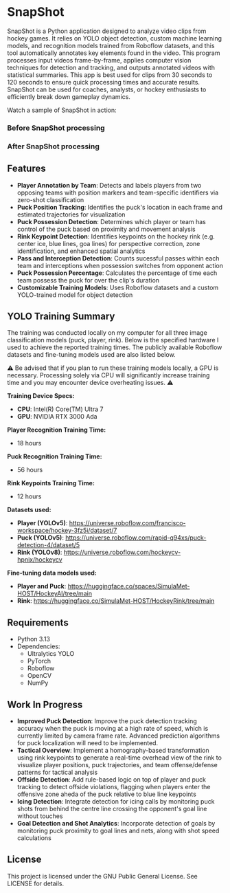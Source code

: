 # SnapShot
SnapShot is a Python application designed to analyze video clips from hockey games. It relies on YOLO object detection, custom machine learning models, and recognition models trained from Roboflow datasets, and this tool automatically annotates key elements found in the video. This program processes input videos frame-by-frame, applies computer vision techniques for detection and tracking, and outputs annotated videos with statistical summaries. This app is best used for clips from 30 seconds to 120 seconds to ensure quick processing times and accurate results. SnapShot can be used for coaches, analysts, or hockey enthusiasts to efficiently break down gameplay dynamics.

Watch a sample of SnapShot in action:
### Before SnapShot processing
[](https://github.com/user-attachments/assets/7fd4311b-6692-468c-8a49-b977d13f9174)

### After SnapShot processing
[](https://github.com/user-attachments/assets/9523a3b1-15fc-441a-8618-b74015f6869b)

## Features
* **Player Annotation by Team**: Detects and labels players from two opposing teams with position markers and team-specific identifiers via zero-shot classification
* **Puck Position Tracking**: Identifies the puck's location in each frame and estimated trajectories for visualization
* **Puck Possession Detection**: Determines which player or team has control of the puck based on proximity and movement analysis
* **Rink Keypoint Detection**: Identifies keypoints on the hockey rink (e.g. center ice, blue lines, goa lines) for perspective correction, zone identification, and enhanced spatial analytics
* **Pass and Interception Detection**: Counts sucessful passes within each team and interceptions when possession switches from opponent action
* **Puck Possession Percentage**: Calculates the percentage of time each team possess the puck for over the clip's duration
* **Customizable Training Models**: Uses Roboflow datasets and a custom YOLO-trained model for object detection

## YOLO Training Summary
The training was conducted locally on my computer for all three image classification models (puck, player, rink). Below is the specified hardware I used to achieve the reported training times. The publicly available Roboflow datasets and fine-tuning models used are also listed below.

⚠️ Be advised that if you plan to run these training models locally, a GPU is necessary. Processing solely via CPU will significantly increase training time and you may encounter device overheating issues. ⚠️

**Training Device Specs:**
  * **CPU**: Intel(R) Core(TM) Ultra 7
  * **GPU**: NVIDIA RTX 3000 Ada

**Player Recognition Training Time:**
  * 18 hours

**Puck Recognition Training Time:**
  * 56 hours

**Rink Keypoints Training Time:**
  * 12 hours

**Datasets used:**
  * **Player (YOLOv5)**: https://universe.roboflow.com/francisco-workspace/hockey-3fz5i/dataset/7
  * **Puck (YOLOv5)**: https://universe.roboflow.com/rapid-q94xs/puck-detection-4/dataset/5
  * **Rink (YOLOv8)**: https://universe.roboflow.com/hockeycv-hpnix/hockeycv

**Fine-tuning data models used:**
* **Player and Puck**: https://huggingface.co/spaces/SimulaMet-HOST/HockeyAI/tree/main
* **Rink**: https://huggingface.co/SimulaMet-HOST/HockeyRink/tree/main

## Requirements
* Python 3.13
* Dependencies:
  * Ultralytics YOLO
  * PyTorch
  * Roboflow
  * OpenCV
  * NumPy

## Work In Progress
* **Improved Puck Detection**: Improve the puck detection tracking accuracy when the puck is moving at a high rate of speed, which is currently limited by camera frame rate. Advanced prediction algorithms for puck localization will need to be implemented.
* **Tactical Overview**: Implement a homography-based transformation using rink keypoints to generate a real-time overhead view of the rink to visualize player positions, puck trajectories, and team offense/defense patterns for tactical analysis
* **Offside Detection**: Add rule-based logic on top of player and puck tracking to detect offside violations, flagging when players enter the offensive zone aheda of the puck relative to blue line keypoints
* **Icing Detection**: Integrate detection for icing calls by monitoring puck shots from behind the centre line crossing the opponent's goal line without touches
* **Goal Detection and Shot Analytics**: Incorporate detection of goals by monitoring puck proximity to goal lines and nets, along with shot speed calculations

## License
This project is licensed under the GNU Public General License. See LICENSE for details.
